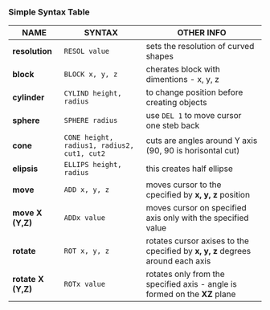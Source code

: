 ### Simple Syntax Table

NAME | SYNTAX | OTHER INFO
--- | --- | ---
**resolution** | ```RESOL value``` | sets the resolution of curved shapes  
**block** |      ```BLOCK x, y, z``` |  cherates block with dimentions - x, y, z
**cylinder** |   ```CYLIND height, radius``` |  to change position before creating objects
**sphere** |     ```SPHERE radius```  | use ```DEL 1``` to move cursor one steb back
**cone**  |      ```CONE height, radius1, radius2, cut1, cut2``` |  cuts are angles around Y axis (90, 90 is horisontal cut)  
**elipsis**  |   ```ELLIPS height, radius``` | this creates half ellipse  
**move** | ```ADD x, y, z``` | moves cursor to the cpecified by **x, y, z** position
**move X (Y,Z)** | ```ADDx value``` | moves cursor on specified axis only with the specified value 
**rotate** |  ```ROT x, y, z```  | rotates cursor axises to the cpecified by **x, y, z** degrees around each axis
**rotate X (Y,Z)** | ```ROTx value``` | rotates only from the specified axis - angle is formed on the **XZ** plane
